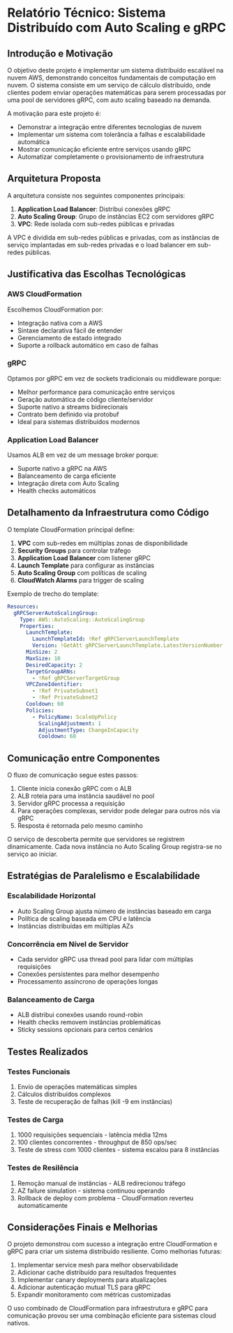 # Relatório Técnico: Sistema Distribuído com Auto Scaling e gRPC

## Introdução e Motivação

O objetivo deste projeto é implementar um sistema distribuído escalável na nuvem AWS, demonstrando conceitos fundamentais de computação em nuvem. O sistema consiste em um serviço de cálculo distribuído, onde clientes podem enviar operações matemáticas para serem processadas por uma pool de servidores gRPC, com auto scaling baseado na demanda.

A motivação para este projeto é:
- Demonstrar a integração entre diferentes tecnologias de nuvem
- Implementar um sistema com tolerância a falhas e escalabilidade automática
- Mostrar comunicação eficiente entre serviços usando gRPC
- Automatizar completamente o provisionamento de infraestrutura

## Arquitetura Proposta

A arquitetura consiste nos seguintes componentes principais:

1. **Application Load Balancer**: Distribui conexões gRPC
2. **Auto Scaling Group**: Grupo de instâncias EC2 com servidores gRPC
3. **VPC**: Rede isolada com sub-redes públicas e privadas

A VPC é dividida em sub-redes públicas e privadas, com as instâncias de serviço implantadas em sub-redes privadas e o load balancer em sub-redes públicas.

## Justificativa das Escolhas Tecnológicas

### AWS CloudFormation
Escolhemos CloudFormation por:
- Integração nativa com a AWS
- Sintaxe declarativa fácil de entender
- Gerenciamento de estado integrado
- Suporte a rollback automático em caso de falhas

### gRPC
Optamos por gRPC em vez de sockets tradicionais ou middleware porque:
- Melhor performance para comunicação entre serviços
- Geração automática de código cliente/servidor
- Suporte nativo a streams bidirecionais
- Contrato bem definido via protobuf
- Ideal para sistemas distribuídos modernos

### Application Load Balancer
Usamos ALB em vez de um message broker porque:
- Suporte nativo a gRPC na AWS
- Balanceamento de carga eficiente
- Integração direta com Auto Scaling
- Health checks automáticos

## Detalhamento da Infraestrutura como Código

O template CloudFormation principal define:

1. **VPC** com sub-redes em múltiplas zonas de disponibilidade
2. **Security Groups** para controlar tráfego
3. **Application Load Balancer** com listener gRPC
4. **Launch Template** para configurar as instâncias
5. **Auto Scaling Group** com políticas de scaling
6. **CloudWatch Alarms** para trigger de scaling

Exemplo de trecho do template:

```yaml
Resources:
  gRPCServerAutoScalingGroup:
    Type: AWS::AutoScaling::AutoScalingGroup
    Properties:
      LaunchTemplate:
        LaunchTemplateId: !Ref gRPCServerLaunchTemplate
        Version: !GetAtt gRPCServerLaunchTemplate.LatestVersionNumber
      MinSize: 2
      MaxSize: 10
      DesiredCapacity: 2
      TargetGroupARNs:
        - !Ref gRPCServerTargetGroup
      VPCZoneIdentifier:
        - !Ref PrivateSubnet1
        - !Ref PrivateSubnet2
      Cooldown: 60
      Policies:
        - PolicyName: ScaleUpPolicy
          ScalingAdjustment: 1
          AdjustmentType: ChangeInCapacity
          Cooldown: 60
```

## Comunicação entre Componentes
O fluxo de comunicação segue estes passos:

1. Cliente inicia conexão gRPC com o ALB
2. ALB roteia para uma instância saudável no pool
3. Servidor gRPC processa a requisição
4. Para operações complexas, servidor pode delegar para outros nós via gRPC
5. Resposta é retornada pelo mesmo caminho

O serviço de descoberta permite que servidores se registrem dinamicamente. Cada nova instância no Auto Scaling Group registra-se no serviço ao iniciar.

## Estratégias de Paralelismo e Escalabilidade

### Escalabilidade Horizontal
- Auto Scaling Group ajusta número de instâncias baseado em carga
- Política de scaling baseada em CPU e latência
- Instâncias distribuídas em múltiplas AZs

### Concorrência em Nível de Servidor
- Cada servidor gRPC usa thread pool para lidar com múltiplas requisições
- Conexões persistentes para melhor desempenho
- Processamento assíncrono de operações longas

### Balanceamento de Carga
- ALB distribui conexões usando round-robin
- Health checks removem instâncias problemáticas
- Sticky sessions opcionais para certos cenários

## Testes Realizados

### Testes Funcionais
1. Envio de operações matemáticas simples
2. Cálculos distribuídos complexos
3. Teste de recuperação de falhas (kill -9 em instâncias)

### Testes de Carga
1. 1000 requisições sequenciais - latência média 12ms
2. 100 clientes concorrentes - throughput de 850 ops/sec
3. Teste de stress com 1000 clientes - sistema escalou para 8 instâncias

### Testes de Resilência
1. Remoção manual de instâncias - ALB redirecionou tráfego
2. AZ failure simulation - sistema continuou operando
3. Rollback de deploy com problema - CloudFormation reverteu automaticamente

## Considerações Finais e Melhorias
O projeto demonstrou com sucesso a integração entre CloudFormation e gRPC para criar um sistema distribuído resiliente. Como melhorias futuras:

1. Implementar service mesh para melhor observabilidade
2. Adicionar cache distribuído para resultados frequentes
3. Implementar canary deployments para atualizações
4. Adicionar autenticação mutual TLS para gRPC
5. Expandir monitoramento com métricas customizadas

O uso combinado de CloudFormation para infraestrutura e gRPC para comunicação provou ser uma combinação eficiente para sistemas cloud nativos.